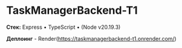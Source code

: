 # TaskManagerBackend-T1

**Стек:** Express • TypeScript • (Node v20.19.3) 

**Деплоинг** - Render(https://taskmanagerbackend-t1.onrender.com/)
